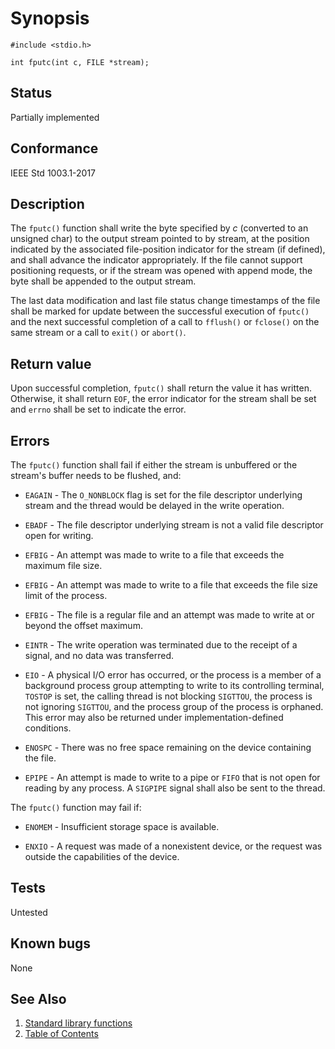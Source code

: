 # Synopsis

`#include <stdio.h>`

`int fputc(int c, FILE *stream);`

## Status

Partially implemented

## Conformance

IEEE Std 1003.1-2017

## Description

The `fputc()` function shall write the byte specified by _c_ (converted to an unsigned char) to the output stream
pointed to by stream, at the position indicated by the associated file-position indicator for the stream (if defined),
and shall advance the indicator appropriately. If the file cannot support positioning requests, or if the stream was
opened with append mode, the byte shall be appended to the output stream.

The last data modification and last file status change timestamps of the file shall be marked for update between the
successful execution of `fputc()` and the next successful completion of a call to `fflush()` or `fclose()` on the same
stream or a call to `exit()` or `abort()`.

## Return value

Upon successful completion, `fputc()` shall return the value it has written. Otherwise, it shall return `EOF`, the error
indicator for the stream shall be set and `errno` shall be set to indicate the error.

## Errors

The `fputc()` function shall fail if either the stream is unbuffered or the stream's buffer needs to be flushed, and:

* `EAGAIN` - The `O_NONBLOCK` flag is set for the file descriptor underlying stream and the thread would be delayed in
the write operation.

* `EBADF` - The file descriptor underlying stream is not a valid file descriptor open for writing.

* `EFBIG` - An attempt was made to write to a file that exceeds the maximum file size.

* `EFBIG` - An attempt was made to write to a file that exceeds the file size limit of the process.

* `EFBIG` - The file is a regular file and an attempt was made to write at or beyond the offset maximum.

* `EINTR` - The write operation was terminated due to the receipt of a signal, and no data was transferred.

* `EIO` - A physical I/O error has occurred, or the process is a member of a background process group attempting to
write to its controlling terminal, `TOSTOP` is set, the calling thread is not blocking `SIGTTOU`, the process is not
ignoring `SIGTTOU`, and the process group of the process is orphaned. This error may also be returned under
implementation-defined conditions.

* `ENOSPC` - There was no free space remaining on the device containing the file.

* `EPIPE` - An attempt is made to write to a pipe or `FIFO` that is not open for reading by any process. A `SIGPIPE`
signal shall also be sent to the thread.

The `fputc()` function may fail if:

* `ENOMEM` - Insufficient storage space is available.

* `ENXIO` - A request was made of a nonexistent device, or the request was outside the capabilities of the device.

## Tests

Untested

## Known bugs

None

## See Also

1. [Standard library functions](../README.md)
2. [Table of Contents](../../../README.md)
